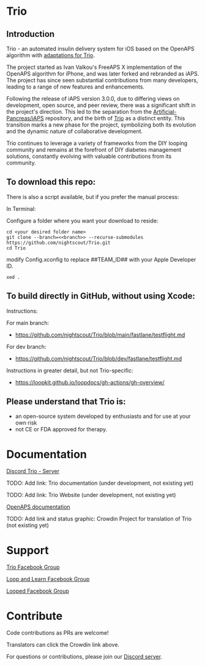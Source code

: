 # Trio

## Introduction

Trio - an automated insulin delivery system for iOS based on the OpenAPS algorithm with [adaptations for Trio](https://github.com/nightscout/trio-oref).

The project started as Ivan Valkou's FreeAPS X implementation of the OpenAPS algorithm for iPhone, and was later forked and rebranded as iAPS. The project has since seen substantial contributions from many developers, leading to a range of new features and enhancements.

Following the release of iAPS version 3.0.0, due to differing views on development, open source, and peer review, there was a significant shift in the project's direction. This led to the separation from the [Artificial-Pancreas/iAPS](https://github.com/Artificial-Pancreas/iAPS) repository, and the birth of [Trio](https://github.com/nightscout/Trio.git) as a distinct entity. This transition marks a new phase for the project, symbolizing both its evolution and the dynamic nature of collaborative development.

Trio continues to leverage a variety of frameworks from the DIY looping community and remains at the forefront of DIY diabetes management solutions, constantly evolving with valuable contributions from its community.

## To download this repo:

There is also a script available, but if you prefer the manual process:

In Terminal:

Configure a folder where you want your download to reside:

```
cd <your desired folder name>
git clone --branch=<<branch>> --recurse-submodules https://github.com/nightscout/Trio.git
cd Trio
```

modify Config.xconfig to replace ##TEAM_ID## with your Apple Developer ID.

```
xed .
```

## To build directly in GitHub, without using Xcode:

Instructions:

For main branch:
* https://github.com/nightscout/Trio/blob/main/fastlane/testflight.md   

For dev branch:
* https://github.com/nightscout/Trio/blob/dev/fastlane/testflight.md   

Instructions in greater detail, but not Trio-specific:  
* https://loopkit.github.io/loopdocs/gh-actions/gh-overview/

## Please understand that Trio is:
- an open-source system developed by enthusiasts and for use at your own risk
- not CE or FDA approved for therapy.


# Documentation

[Discord Trio - Server ](https://discord.gg/KepAG6RdYZ)

TODO: Add link: Trio documentation (under development, not existing yet)

TODO: Add link: Trio Website (under development, not existing yet)

[OpenAPS documentation](https://openaps.readthedocs.io/en/latest/)

TODO: Add link and status graphic: Crowdin Project for translation of Trio (not existing yet)

# Support

[Trio Facebook Group](https://m.facebook.com/groups/1351938092206709/)

[Loop and Learn Facebook Group](https://m.facebook.com/groups/LOOPandLEARN/)

[Looped Facebook Group](https://m.facebook.com/groups/TheLoopedGroup/)

# Contribute

Code contributions as PRs are welcome!

Translators can click the Crowdin link above.

For questions or contributions, please join our [Discord server](https://discord.gg/KepAG6RdYZ).
